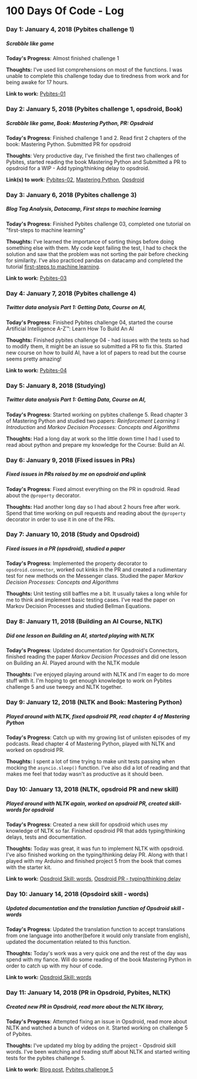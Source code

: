 # 100 Days Of Code - Log

### Day 1: January 4, 2018 (Pybites challenge 1)
##### Scrabble like game

**Today's Progress**: Almost finished challenge 1

**Thoughts:**  I've used list comprehensions on most of the functions. I was unable to complete this challenge today due to tiredness from work and for being awake for 17 hours.

**Link to work:** [Pybites-01](Pybites-01/wordvalue.py)

### Day 2: January 5, 2018 (Pybites challenge 1, opsdroid, Book)
##### Scrabble like game, Book: Mastering Python, PR: Opsdroid

**Today's Progress**: Finished challenge 1 and 2. Read first 2 chapters of the book: Mastering Python. Submitted PR for opsdroid

**Thoughts**:  Very productive day, I've finished the first two challenges of Pybites, started reading the book Mastering Python and Submitted a PR to opsdroid for a WIP - Add typing/thinking delay to opsdroid.

**Link(s) to work**: [Pybites-02](Pybites-02/game.py), [Mastering Python](https://www.amazon.com/Mastering-Python-Rick-van-Hattem/dp/1785289721), [Opsdroid](https://github.com/opsdroid/opsdroid/pull/376)

### Day 3: January 6, 2018 (Pybites challenge 3)
##### Blog Tag Analysis, Datacamp, First steps to machine learning

**Today's Progress**: Finished Pybites challenge 03, completed one tutorial on "first-steps to machine learning"

**Thoughts:**  I've learned the importance of sorting things before doing something else with them. My code kept failing the test, I had to check the solution and saw that the problem was not sorting the pair before checking for similarity. I've also practiced pandas on datacamp and completed the tutorial [first-steps to machine learning](https://machinelearningmastery.com/machine-learning-in-python-step-by-step/).

**Link to work:** [Pybites-03](Pybites-03/tags.py)

### Day 4: January 7, 2018 (Pybites challenge 4)
##### Twitter data analysis Part 1: Getting Data, Course on AI, 

**Today's Progress**: Finished Pybites challenge 04, started the course Artificial Intelligence A-Z™: Learn How To Build An AI

**Thoughts:**  Finished pybites challenge 04 - had issues with the tests so had to modify them, it might be an issue so submitted a PR to fix this. Started new course on how to build AI, have a lot of papers to read but the course seems pretty amazing!

**Link to work:** [Pybites-04](/day-4/Pybites-04/usertweets.py)

### Day 5: January 8, 2018 (Studying)
##### Twitter data analysis Part 1: Getting Data, Course on AI, 

**Today's Progress**: Started working on pybites challenge 5. Read chapter 3 of Mastering Python and studied two papers: _Reinforcement Learning I: Introduction_ and  _Markov Decision Processes: Concepts and Algorithms_

**Thoughts:**  Had a long day at work so the little down time I had I used to read about python and prepare my knowledge for the Course: Build an AI.

### Day 6: January 9, 2018 (Fixed issues in PRs)
##### Fixed issues in PRs raised by me on opsdroid and uplink

**Today's Progress**: Fixed almost everything on the PR in opsdroid. Read about the `@property` decorator.

**Thoughts:**  Had another long day so I had about 2 hours free after work. Spend that time working on pull requests and reading about the `@property` decorator in order to use it in one of the PRs.


### Day 7: January 10, 2018 (Study and Opsdroid)
##### Fixed issues in a PR (opsdroid), studied a paper

**Today's Progress**: Implemented the property  decorator to `opsdroid.connector`, worked out kinks in the PR and created a rudimentary test for new methods on the Messenger class. Studied the paper _Markov Decision Processes: Concepts and Algorithms_

**Thoughts:**  Unit testing still baffles me a bit. It usually takes a long while for me to think and implement basic testing cases. I've read the paper on Markov Decision Processes and studied Bellman Equations.

### Day 8: January 11, 2018 (Building an AI Course, NLTK)
##### Did one lesson on Building an AI, started playing with NLTK

**Today's Progress**: Updated documentation for Opsdroid's Connectors, finished reading the paper _Markov Decision Processes_ and did one lesson on Building an AI. Played around with the NLTK module

**Thoughts:**  I've enjoyed playing around with NLTK and I'm eager to do more stuff with it. I'm hoping to get enough knowledge to work on Pybites challenge 5 and use tweepy and NLTK together.

### Day 9: January 12, 2018 (NLTK and Book: Mastering Python)
##### Played around with NLTK, fixed opsdroid PR, read chapter 4 of Mastering Python

**Today's Progress**: Catch up with my growing list of unlisten episodes of my podcasts. Read chapter 4 of Mastering Python, played with NLTK and worked on opsdroid PR.

**Thoughts:**  I spent a lot of time trying to make unit tests passing when mocking the `asyncio.sleep()` function. I've also did a lot of reading and that makes me feel that today wasn't as productive as it should been.

### Day 10: January 13, 2018 (NLTK, opsdroid PR and new skill)
##### Played around with NLTK again, worked on opsdroid PR, created skill-words for opsdroid

**Today's Progress**:  Created a new skill for opsdroid which uses my knowledge of NLTK so far. Finished opsdroid PR that adds typing/thinking delays, tests and documentation.

**Thoughts:**  Today was great, it was fun to implement NLTK with opsdroid. I've also finished working on the typing/thinking delay PR. Along with that I played with my Arduino and finished project 5 from the book that comes with the starter kit.

**Link to work:** [Opsdroid Skill: words](https://github.com/opsdroid/skill-words),  [Opsdroid PR - typing/thinking delay](https://github.com/opsdroid/opsdroid/pull/376)

### Day 10: January 14, 2018 (Opsdoird skill - words)
##### Updated documentation and the translation function of Opsdroid skill - words

**Today's Progress**:  Updated the translation function to accept translations from one language into another(before it would only translate from english), updated the documentation related to this function.

**Thoughts:**  Today's work was a very quick one and the rest of the day was spend with my fiance. Will do some reading of the book Mastering Python in order to catch up with my hour of code.

**Link to work:** [Opsdroid Skill: words](https://github.com/opsdroid/skill-words)

### Day 11: January 14, 2018 (PR in Opsdroid, Pybites, NLTK)
##### Created new PR in Opsdroid, read more about the NLTK library,

**Today's Progress**:  Attempted fixing an issue in Opsdroid, read more about NLTK and watched a bunch of videos on it. Started working on challenge 5 of Pybites.

**Thoughts:**  I've updated my blog by adding the project - Opsdroid skill words. I've been watching and reading stuff about NLTK and started writing tests for the pybites challenge 5.

**Link to work:** [Blog post](https://fabiorosado.github.io/projects/opsdroid-skill-words/), [Pybites challenge 5](https://pybit.es/codechallenge05.html)